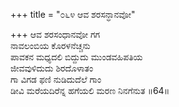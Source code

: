 +++
title = "೦೬೪ ಆವ ಶರಸನ್ಧಾನವೋ"

+++
ಆವ ಶರಸಂಧಾನವೋ ಗಗ  
ನಾವಲಂಬಿಯ ಕೊರಳನೆಚ್ಚನು  
ಪಾವಕನ ಮಧ್ಯದಲಿ ಬಿದ್ದುದು ಮುಂಡವಹಿಪತಿಯ   
ಜೀವವುಳಿದುದು ಶಿರದೊಳಾತಂ  
ಗಾ ವಿಗಡ ಫಣಿ ನುಡಿದುದೆಲೆ ಗಾಂ       
ಡೀವಿ ಮರೆಯದಿರೆನ್ನ ಹಗೆಯಲಿ ಮರಣ ನಿನಗೆನುತ     ॥64॥